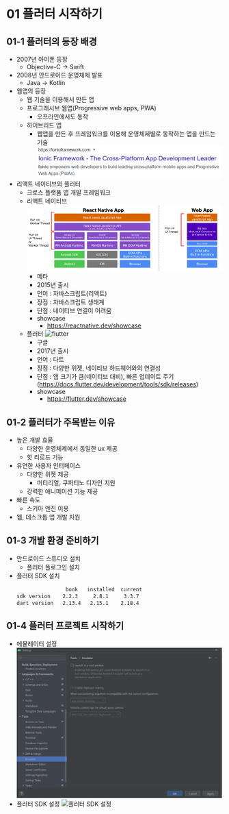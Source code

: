 # 01 플러터 시작하기
## 01-1 플러터의 등장 배경
  - 2007년 아이폰 등장
    - Objective-C -> Swift
  - 2008년 안드로이드 운영체제 발표
    - Java -> Kotlin
  - 웹앱의 등장
    - 웹 기술을 이용해서 만든 앱
    - 프로그래시브 웹앱(Progressive web apps, PWA)
      - 오프라인에서도 동작
    - 하이브리드 앱
      - 웹앱을 만든 후 프레임워크를 이용해 운영체제별로 동작하는 앱을 만드는 기술
        ![ionic](img/ionic.png)
  - 리액트 네이티브와 플러터
    - 크로스 플랫폼 앱 개발 프레임워크
    - 리액트 네이티브
    ![reactnative](img/reactnative_architecture.png)
      - 메타
      - 2015년 출시
      - 언어 : 자바스크립트(리액트)
      - 장점 : 자바스크립트 생태계
      - 단점 : 네이티브 연결이 어려움
      - showcase
        - https://reactnative.dev/showcase
    - 플러터
    ![flutter](img/flutter_architecture.png)
      - 구글
      - 2017년 출시
      - 언어 : 다트
      - 장점 : 다양한 위젯, 네이티브 하드웨어와의 연결성
      - 단점 : 앱 크기가 큼(네이티브 대비), 빠른 업데이트 주기(https://docs.flutter.dev/development/tools/sdk/releases)
      - showcase
        - https://flutter.dev/showcase
## 01-2 플러터가 주목받는 이유
  - 높은 개발 효율
    - 다양한 운영체제에서 동일한 ux 제공
    - 핫 리로드 기능
  - 유연한 사용자 인터페이스
    - 다양한 위젯 제공
      - 머티리얼, 쿠퍼티노 디자인 지원
    - 강력한 애니메이션 기능 제공
  - 빠른 속도
    - 스키아 엔진 이용
  - 웹, 데스크톱 앱 개발 지원
## 01-3 개발 환경 준비하기
  - 안드로이드 스튜디오 설치
    - 플러터 플로그인 설치
  - 플러터 SDK 설치
    ```
                    book   installed  current
    sdk version    2.2.3     2.8.1     3.3.7
    dart version   2.13.4   2.15.1    2.18.4
    ```
## 01-4 플러터 프로젝트 시작하기
  - 에뮬레이터 설정
    ![에뮬레이터 설정](img/emulator_config.png)
  - 플러터 SDK 설정
    ![플러터 SDK 설정](img/flutter_env.png)